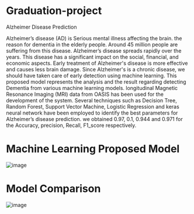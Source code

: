 # Graduation-project
Alzheimer Disease Prediction 

Alzheimer’s disease (AD) is Serious mental illness affecting the brain. the
reason for dementia in the elderly people. Around 45 million people are suffering from
this disease. Alzheimer’s disease spreads rapidly over the years. This disease has a
significant impact on the social, financial, and economic aspects. Early treatment of
Alzheimer's disease is more effective and causes less brain damage. Since Alzheimer's is
a chronic disease, we should have taken care of early detection using machine learning.
This proposed model represents the analysis and the result regarding detecting
Dementia from various machine learning models. longitudinal Magnetic Resonance
Imaging (MRI) data from OASIS has been used for the development of the system.
Several techniques such as Decision Tree, Random Forest, Support Vector Machine,
Logistic Regression and keras neural network have been employed to identify the best
parameters for Alzheimer’s disease prediction. we obtained 0.97, 0.1, 0.944 and 0.971
for the Accuracy, precision, Recall, F1_score respectively.
# Machine Learning Proposed Model
![image](https://github.com/HayamTarek/Graduation-project/assets/125991048/0bc9dff6-f852-4610-b059-d6f96efe5ca3)
# Model Comparison
![image](https://github.com/HayamTarek/Graduation-project/assets/125991048/5250bd29-66eb-41ed-84e9-d5f2539f99a1)
